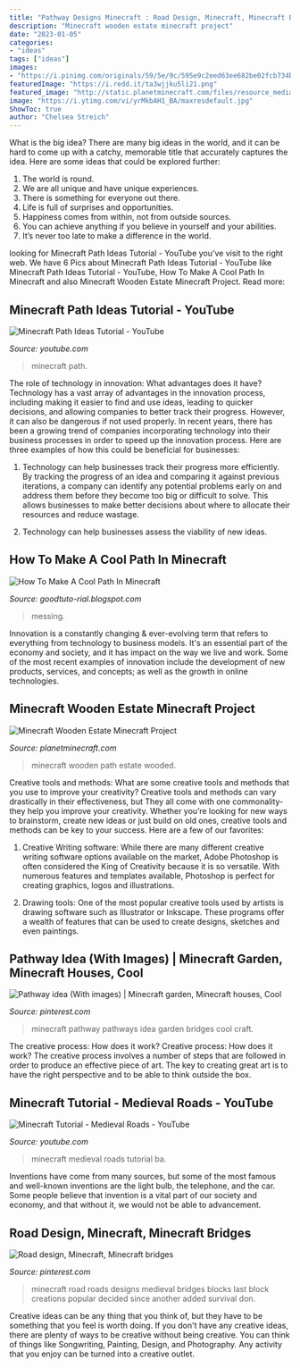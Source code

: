 ```yaml
---
title: "Pathway Designs Minecraft : Road Design, Minecraft, Minecraft Bridges"
description: "Minecraft wooden estate minecraft project"
date: "2023-01-05"
categories:
- "ideas"
tags: ["ideas"]
images:
- "https://i.pinimg.com/originals/59/5e/9c/595e9c2eed63ee682be02fcb734b12e9.png"
featuredImage: "https://i.redd.it/ta3wjjku5li21.png"
featured_image: "http://static.planetminecraft.com/files/resource_media/screenshot/1211/2012-03-17_134310_1726642.jpg"
image: "https://i.ytimg.com/vi/yrMkbAH1_BA/maxresdefault.jpg"
ShowToc: true
author: "Chelsea Streich"
---
```



What is the big idea?
There are many big ideas in the world, and it can be hard to come up with a catchy, memorable title that accurately captures the idea. Here are some ideas that could be explored further: 
1. The world is round. 
2. We are all unique and have unique experiences. 
3. There is something for everyone out there. 
4. Life is full of surprises and opportunities. 
5. Happiness comes from within, not from outside sources. 
6. You can achieve anything if you believe in yourself and your abilities. 
7. It’s never too late to make a difference in the world.

	

		
looking for Minecraft Path Ideas Tutorial - YouTube you've visit to the right web. We have 6 Pics about Minecraft Path Ideas Tutorial - YouTube like Minecraft Path Ideas Tutorial - YouTube, How To Make A Cool Path In Minecraft and also Minecraft Wooden Estate Minecraft Project. Read more:
		
    
## Minecraft Path Ideas Tutorial - YouTube

<img loading=lazy src="http://i.ytimg.com/vi/ddTn9-CtkLU/maxresdefault.jpg" onerror="this.onerror=null;this.src='https://tse3.mm.bing.net/th?id=OIP.Ou5XFqpteFbi52SW2AUFFQHaEK&amp;pid=15.1';" alt="Minecraft Path Ideas Tutorial - YouTube">

_Source: youtube.com_

>minecraft path. 

	

The role of technology in innovation: What advantages does it have?
Technology has a vast array of advantages in the innovation process, including making it easier to find and use ideas, leading to quicker decisions, and allowing companies to better track their progress. However, it can also be dangerous if not used properly. In recent years, there has been a growing trend of companies incorporating technology into their business processes in order to speed up the innovation process. Here are three examples of how this could be beneficial for businesses: 
1) Technology can help businesses track their progress more efficiently. By tracking the progress of an idea and comparing it against previous iterations, a company can identify any potential problems early on and address them before they become too big or difficult to solve. This allows businesses to make better decisions about where to allocate their resources and reduce wastage. 

2) Technology can help businesses assess the viability of new ideas.

    
## How To Make A Cool Path In Minecraft

<img loading=lazy src="https://i.redd.it/ta3wjjku5li21.png" onerror="this.onerror=null;this.src='https://tse4.mm.bing.net/th?id=OIP.mDs3dmDqZBieRLcxrD1o4gHaEK&amp;pid=15.1';" alt="How To Make A Cool Path In Minecraft">

_Source: goodtuto-rial.blogspot.com_

>messing. 

	

Innovation is a constantly changing & ever-evolving term that refers to everything from technology to business models. It's an essential part of the economy and society, and it has impact on the way we live and work. Some of the most recent examples of innovation include the development of new products, services, and concepts; as well as the growth in online technologies.

    
## Minecraft Wooden Estate Minecraft Project

<img loading=lazy src="http://static.planetminecraft.com/files/resource_media/screenshot/1211/2012-03-17_134310_1726642.jpg" onerror="this.onerror=null;this.src='https://tse2.mm.bing.net/th?id=OIP.6c8LIEnvKigXkvXBP3-B6AHaDw&amp;pid=15.1';" alt="Minecraft Wooden Estate Minecraft Project">

_Source: planetminecraft.com_

>minecraft wooden path estate wooded. 

	

Creative tools and methods: What are some creative tools and methods that you use to improve your creativity?
Creative tools and methods can vary drastically in their effectiveness, but They all come with one commonality- they help you improve your creativity. Whether you’re looking for new ways to brainstorm, create new ideas or just build on old ones, creative tools and methods can be key to your success. Here are a few of our favorites: 
1. Creative Writing software: While there are many different creative writing software options available on the market, Adobe Photoshop is often considered the King of Creativity because it is so versatile. With numerous features and templates available, Photoshop is perfect for creating graphics, logos and illustrations.

2. Drawing tools: One of the most popular creative tools used by artists is drawing software such as Illustrator or Inkscape. These programs offer a wealth of features that can be used to create designs, sketches and even paintings.

    
## Pathway Idea (With Images) | Minecraft Garden, Minecraft Houses, Cool

<img loading=lazy src="https://i.pinimg.com/originals/59/5e/9c/595e9c2eed63ee682be02fcb734b12e9.png" onerror="this.onerror=null;this.src='https://tse1.mm.bing.net/th?id=OIP.ZyQCC5j2Xnn_7z53tvczlgHaEK&amp;pid=15.1';" alt="Pathway idea (With images) | Minecraft garden, Minecraft houses, Cool">

_Source: pinterest.com_

>minecraft pathway pathways idea garden bridges cool craft. 

	

The creative process: How does it work?
Creative process: How does it work?
The creative process involves a number of steps that are followed in order to produce an effective piece of art. The key to creating great art is to have the right perspective and to be able to think outside the box.

    
## Minecraft Tutorial - Medieval Roads - YouTube

<img loading=lazy src="https://i.ytimg.com/vi/yrMkbAH1_BA/maxresdefault.jpg" onerror="this.onerror=null;this.src='https://tse2.mm.bing.net/th?id=OIP.LYiXryflO9UvAVpNB3xySAHaEK&amp;pid=15.1';" alt="Minecraft Tutorial - Medieval Roads - YouTube">

_Source: youtube.com_

>minecraft medieval roads tutorial ba. 

	

Inventions have come from many sources, but some of the most famous and well-known inventions are the light bulb, the telephone, and the car. Some people believe that invention is a vital part of our society and economy, and that without it, we would not be able to advancement.

    
## Road Design, Minecraft, Minecraft Bridges

<img loading=lazy src="https://i.pinimg.com/originals/c3/28/51/c328519323c9d616c6d2a1f32655a2bc.jpg" onerror="this.onerror=null;this.src='https://tse2.mm.bing.net/th?id=OIP.9sKLQ_5AxujLyjAEqkHw1wHaD5&amp;pid=15.1';" alt="Road design, Minecraft, Minecraft bridges">

_Source: pinterest.com_

>minecraft road roads designs medieval bridges blocks last block creations popular decided since another added survival don. 

	

Creative ideas can be any thing that you think of, but they have to be something that you feel is worth doing. If you don't have any creative ideas, there are plenty of ways to be creative without being creative. You can think of things like Songwriting, Painting, Design, and Photography. Any activity that you enjoy can be turned into a creative outlet.


